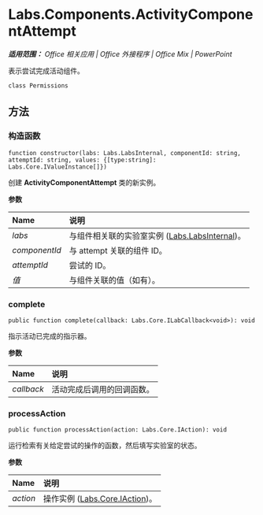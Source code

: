 
# Labs.Components.ActivityComponentAttempt

 _**适用范围：** Office 相关应用 | Office 外接程序 | Office Mix | PowerPoint_

表示尝试完成活动组件。

```
class Permissions
```


## 方法




### 构造函数

 `function constructor(labs: Labs.LabsInternal, componentId: string, attemptId: string, values: {[type:string]: Labs.Core.IValueInstance[]})`

创建 **ActivityComponentAttempt** 类的新实例。

 **参数**


|**Name**|**说明**|
|:-----|:-----|
| _labs_|与组件相关联的实验室实例 ([Labs.LabsInternal](http://msdn.microsoft.com/library/599fb2c4-bb16-4422-84ad-10ed85a14018.aspx))。|
| _componentId_|与 attempt 关联的组件 ID。|
| _attemptId_|尝试的 ID。|
| _值_|与组件关联的值（如有）。|

### complete

 `public function complete(callback: Labs.Core.ILabCallback<void>): void`

指示活动已完成的指示器。

 **参数**


|**Name**|**说明**|
|:-----|:-----|
| _callback_|活动完成后调用的回调函数。|

### processAction

 `public function processAction(action: Labs.Core.IAction): void`

运行检索有关给定尝试的操作的函数，然后填写实验室的状态。

 **参数**


|**Name**|**说明**|
|:-----|:-----|
| _action_|操作实例 ([Labs.Core.IAction](../../reference/office-mix/labs.core.iaction.md))。|
